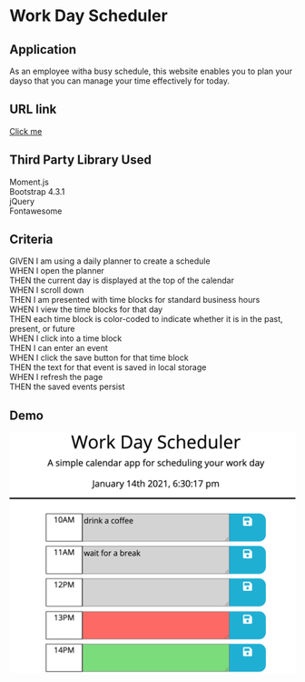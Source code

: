 # Work Day Scheduler

## Application
As an employee witha busy schedule, this website enables you to plan your dayso that you can manage your time effectively for today.

## URL link
[Click me](https://garychen513.github.io/dayScheduler/)

## Third Party Library Used
Moment.js <br />
Bootstrap 4.3.1 <br />
jQuery <br />
Fontawesome <br />


## Criteria 
GIVEN I am using a daily planner to create a schedule <br />
WHEN I open the planner <br />
THEN the current day is displayed at the top of the calendar <br />
WHEN I scroll down <br />
THEN I am presented with time blocks for standard business hours <br />
WHEN I view the time blocks for that day <br />
THEN each time block is color-coded to indicate whether it is in the past, present, or future <br />
WHEN I click into a time block <br />
THEN I can enter an event <br />
WHEN I click the save button for that time block <br />
THEN the text for that event is saved in local storage <br />
WHEN I refresh the page <br />
THEN the saved events persist <br />

## Demo

![Demo](./demo/demo.png)

